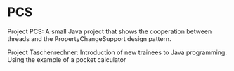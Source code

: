 # PCS
Project PCS:
A small Java project that shows the cooperation between threads and the PropertyChangeSupport design pattern.


Project Taschenrechner:
Introduction of new trainees to Java programming. Using the example of a pocket calculator
